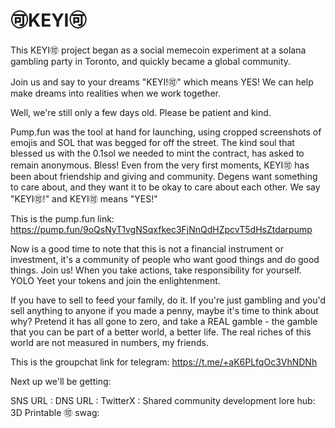 # 🉑KEYI🉑

This KEYI🉑 project began as a social memecoin experiment at a solana gambling party in Toronto, and quickly became a global community.

Join us and say to your dreams "KEYI!🉑" which means YES! We can help make dreams into realities when we work together.

Well, we're still only a few days old. Please be patient and kind. 

Pump.fun was the tool at hand for launching, using cropped screenshots of emojis and SOL that was begged for off the street. The kind soul that blessed us with the 0.1sol we needed to mint the contract, has asked to remain anonymous. Bless! Even from the very first moments, KEYI🉑 has been about friendship and giving and community. Degens want something to care about, and they want it to be okay to care about each other. We say "KEYI🉑!" and KEYI🉑 means "YES!"

This is the pump.fun link: https://pump.fun/9oQsNyT1vgNSqxfkec3FjNnQdHZpcvT5dHsZtdarpump

Now is a good time to note that this is not a financial instrument or investment, it's a community of people who want good things and do good things. Join us! When you take actions, take responsibility for yourself.
YOLO Yeet your tokens and join the enlightenment. 

If you have to sell to feed your family, do it. If you're just gambling and you'd sell anything to anyone if you made a penny, maybe it's time to think about why? Pretend it has all gone to zero, and take a REAL gamble - the gamble that you can be part of a better world, a better life. The real riches of this world are not measured in numbers, my friends.

This is the groupchat link for telegram: https://t.me/+aK6PLfqOc3VhNDNh

Next up we'll be getting:

SNS URL : 
DNS URL :
TwitterX :
Shared community development lore hub:
3D Printable 🉑 swag:


